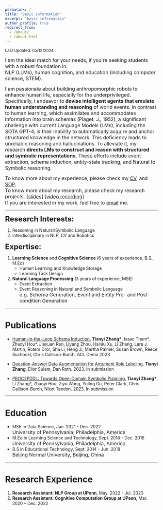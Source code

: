 ```yaml
---
permalink: /
title: "Basic Information"
excerpt: "basic information"
author_profile: true
redirect_from: 
  - /about/
  - /about.html
---
```


<p><font size=2>Last Updated: 05/12/2024</font></p>
<!-- <font size=5>Basic Information</font> -->
<!-- I am in search of a Ph.D. position in 2024, preferably in America.<br> -->
<p><font size=3>
I am the ideal match for your needs, if you're seeking students with a robust foundation in:<br>
NLP (LLMs), human cognition, and education (including computer science, STEM).</font></p>
<!-- I am <b>fascinated by reasoning</b> and dedicate to <b>causality described in pre- and post-conditions</b> (referring to the PROC2PDDL paper). If you are interested in this, feel free to email me.&#128515; -->

<p><font size=3>I am passionate about building anthropomorphic robots to enhance human life, especially for the underprivileged. Specifically, I endeavor to <b>devise intelligent agents that emulate human understanding and reasoning</b> of world events. In contrast to human learning, which assimilates and accommodates information into brain schemas (Piaget, J., 1952), a significant challenge with current Language Models (LMs), including the SOTA GPT-4, is their inability to automatically acquire and anchor structured knowledge in the network. This deficiency leads to unreliable reasoning and hallucinations. To alleviate it, my research <b>directs LMs to construct and reason with structured and symbolic representations</b>. These efforts include event extraction, schema induction, entity-state tracking, and Natural to Symbolic reasoning.</font></p>
<!-- <a href="https://tianyi0608.github.io/tianyizhang/files/proc2pddl.pdf"> -->

<!-- <p><font size=3>I am currently working on a project for Itinerary Planning, utilizing LM-assisted Symbolic Reasoning. This innovative approach -- acquiring and applying symbolic knowledge, is capable of solving complex planning tasks accurately and faithfully. For a clearer view, please refer to the <a href="https://tianyi0608.github.io/tianyizhang/files/itinerary_planning.png">system flowchart</a>.</font></p> -->

<p><font size=3>To know more about my experience, please check my <a href="https://tianyi0608.github.io/tianyizhang/files/cv.pdf">CV</a>, and <a href="https://tianyi0608.github.io/tianyizhang/files/sop.pdf">SOP</a>.<br>
To know more about my research, please check my research projects. [<a href="https://tianyi0608.github.io/tianyizhang/files/research_projects.pdf">slides</a>] [<a href="https://youtu.be/e0t4urFML2A">video recording</a>]<br>
<!-- <button onclick="window.location.href='https://youtu.be/e0t4urFML2A';">video recording</button> -->
If you are interested in my work, feel free to <a href="mailto: zty@seas.upenn.edu">email</a> me.</font></p>

------

<!-- **<font size=5>Highest Education:</font>**
&emsp;MSE in Data Science at University of Pennsylvania;  GPA: 3.97 -->

**<font size=5>Research Interests:</font>**
1. Reasoning in Natural/Symbolic Language
2. Interdisciplinary in NLP, CV and Robotics

**<font size=5>Expertise:</font>**
1. **Learning Science** and **Cognitive Science** (6 years of experience, B.S., M.Ed)
    - Human Learning and Knowledge Storage
    - Learning Task Design
2. **Natural Language Processing** (3 years of experience, MSE)
    - Event Extraction
    - Event Reasoning in Natural and Symbolic Language<br>
      <font size=3>e.g. Schema Generation, Event and Entity Pre- and Post-condition Generation</font>

------

# Publications
- [Human-in-the-Loop Schema Induction.](https://aclanthology.org/2023.acl-demo.1.pdf)
    **Tianyi Zhang\***, Isaac Tham\*, Zhaoyi Hou\*, Jiaxuan Ren, Liyang Zhou, Hainiu Xu, Li Zhang, Lara J. Martin, Rotem Dror, Sha Li, Heng Ji, Martha Palmer, Susan Brown, Reece Suchocki, Chris Callison-Burch. ACL Demo 2023

- [Question-Answer Data Augmentation for Argument Role Labeling.](https://tianyi0608.github.io/tianyizhang/files/AE-QG.pdf)
    **Tianyi Zhang**, Elior Sulem, Dan Roth. 2023, In submission

- [PROC2PDDL: Towards Open-Domain Symbolic Planning.](https://tianyi0608.github.io/tianyizhang/files/proc2pddl.pdf)
    **Tianyi Zhang\***, Li Zhang\*, Zhaoyi Hou, Ziyu Wang, Yuling Gu, Peter Clark, Chris Callison-Burch, Niket Tandon. 2023, In submission
    <!-- <br>Not publicly available currently. -->
<!-- , please email me if you are interested in it -->
<!-- https://tianyi0608.github.io/tianyizhang/files/proc2pddl.pdf -->

------

# Education
  - MSE in Data Science,   Jan. 2021 - Dec. 2022<br>
    <font size=3>University of Pennsylvania, Philadelphia, America</font>
  - M.Ed in Learning Science and Technology,   Sept. 2018 - Dec. 2019<br>
    <font size=3>University of Pennsylvania, Philadelphia, America</font>
  - B.S in Educational Technology,   Sept. 2014 - Jun. 2018<br>
    <font size=3>Beijing Normal University, Beijing, China</font>

------

# Research Experience
1. **Research Assistant: NLP Group at UPenn**, May. 2022 - Jul. 2023
2. **Research Assistant: Cognitive Computation Group at UPenn**, Mar. 2020 – Dec. 2022

<!--    - Event **schema generation** using GPT-3
      <blockquote style="font-style:normal;"><font size=3>
        <ul>
        <li><strong>Design the scaffold prompts</strong> (cause, plan, procedure, effect, etc.) for GPT-3 to generate inclusive events</li>
        <li>Apply SRL and constituency parsing to summarize and <strong>extract structured events</strong></li>
        <li>Build schema graphs by adding temporal relations to the events</li>
        <li><strong>Ground the graph nodes</strong> into the ontology through the semantic inference or the semantic similarity</li>
        <li>Outcome: "Human-in-the-Loop Schema Induction" paper</li>
        </ul>
      </font></blockquote>
    - Natural language to **symbolic language** translation for **reasoning**
      <blockquote style="font-style:normal;"><font size=3>
        <ul>
        <li>Focus on open-domain natural language (wikiHow) to symbolic language (PDDL) generation with GPT-4</li>
        <li><strong>Decompose the task</strong> into three stages: extraction, inference, and translation</li>
        <li>Identify strong <strong>text extraction and entity states inference</strong> abilities with increasingly complex wikiHow text (~5000 words)</li>
        <li>Acknowledge a weak <strong>translation capability</strong> to predefined symbolic pattern</li>
        <li>Improve the performance using <strong>CoT</strong> and <strong>instructions</strong> on translation.</li>
        <li>Outcome:"PROC2PDDL" paper</li>
        </ul>
      </font></blockquote>

2. **Research Assistant: Cognitive Computation Group at UPenn**, Mar. 2020 – Dec. 2022   

    - Event **trigger identification** and **classification** using **sequence tagging**
      <blockquote style="font-style:normal;"><font size=3>
        <ul>
        <li>Build 1-of-N (72) joint model and <strong>BIO identification + event type classification</strong> pipeline model</li>
        <li><strong>Transfer learning</strong> with target language auxiliary dataset, e.g. OntoNotes Arabic</li>
        </ul>
      </font></blockquote>
    - Event **argument identification** and **classification** using **QA**
        <blockquote style="font-style:normal;"><font size=3>
        <ul>
        <li><strong>Design fixed questions</strong> for each argument role and convert argument role labeling task to question answering task</li>
        <li>Build has-and-no-answer joint model and <strong>has/no answer classification + has answer identification</strong> pipeline model</li>
        <li>Transfer learning with auxiliary QA dataset, e.g. SQuAD, QAMR</li>
        </ul>
      </font></blockquote>
    - Event **data augmentation** using **answer extraction (AE)** and **question generation (QG)**
        <blockquote style="font-style:normal;"><font size=3>
        <ul>
        <li>Train <strong>AE-QG T5 model</strong> to extract QA pairs from unlabeled event text</li>
        <li>Train <strong>AEwSRL-QG Bert-T5 model</strong> to extract QA pairs from unlabeled event text</li>
        <li><strong>Evaluate on joint-QA and pipeline-QA model</strong> and prove effectiveness of the above data augmentation approach</li>
        <li>Outcome: "Argument Role Labelling Question-Answer Pair Data Augmentation" paper</li>
        </ul>
      </font></blockquote> -->


